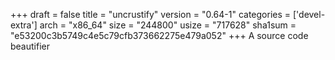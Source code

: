 +++
draft = false
title = "uncrustify"
version = "0.64-1"
categories = ['devel-extra']
arch = "x86_64"
size = "244800"
usize = "717628"
sha1sum = "e53200c3b5749c4e5c79cfb373662275e479a052"
+++
A source code beautifier